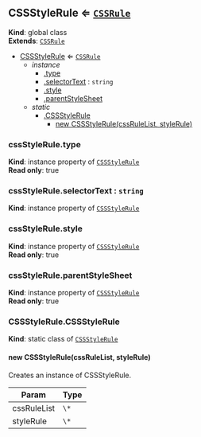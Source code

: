 
<a name="cssstylerule" id="cssstylerule"></a>

## CSSStyleRule ⇐ [`CSSRule`](#cssrule)
**Kind**: global class  
**Extends**: [`CSSRule`](#cssrule)  

* [CSSStyleRule](#cssstylerule) ⇐ [`CSSRule`](#cssrule)
    * _instance_
        * [.type](#cssstylerule-type)
        * [.selectorText](#cssstylerule-selectortext) : `string`
        * [.style](#cssstylerule-style)
        * [.parentStyleSheet](#cssstylerule-parentstylesheet)
    * _static_
        * [.CSSStyleRule](#cssstylerule-cssstylerule)
            * [new CSSStyleRule(cssRuleList, styleRule)](#new-cssstylerule-cssstylerule-new)


<a name="cssstylerule-type" id="cssstylerule-type"></a>

### cssStyleRule.type
**Kind**: instance property of [`CSSStyleRule`](#cssstylerule)  
**Read only**: true  

<a name="cssstylerule-selectortext" id="cssstylerule-selectortext"></a>

### cssStyleRule.selectorText : `string`
**Kind**: instance property of [`CSSStyleRule`](#cssstylerule)  

<a name="cssstylerule-style" id="cssstylerule-style"></a>

### cssStyleRule.style
**Kind**: instance property of [`CSSStyleRule`](#cssstylerule)  
**Read only**: true  

<a name="cssstylerule-parentstylesheet" id="cssstylerule-parentstylesheet"></a>

### cssStyleRule.parentStyleSheet
**Kind**: instance property of [`CSSStyleRule`](#cssstylerule)  
**Read only**: true  

<a name="cssstylerule-cssstylerule" id="cssstylerule-cssstylerule"></a>

### CSSStyleRule.CSSStyleRule
**Kind**: static class of [`CSSStyleRule`](#cssstylerule)  

<a name="new-cssstylerule-cssstylerule-new" id="new-cssstylerule-cssstylerule-new"></a>

#### new CSSStyleRule(cssRuleList, styleRule)
Creates an instance of CSSStyleRule.


| Param | Type |
| --- | --- |
| cssRuleList | `\*` | 
| styleRule | `\*` | 

